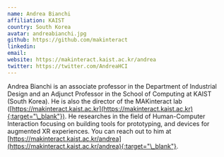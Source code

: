 ```yaml
---
name: Andrea Bianchi
affiliation: KAIST
country: South Korea
avatar: andreabianchi.jpg
github: https://github.com/makinteract
linkedin:
email:
website: https://makinteract.kaist.ac.kr/andrea
twitter: https://twitter.com/AndreaHCI
---
```


Andrea Bianchi is an associate professor in the Department of Industrial Design and an Adjunct Professor in the School of Computing at KAIST (South Korea). He is also the director of the MAKinteract lab ([https://makinteract.kaist.ac.kr](https://makinteract.kaist.ac.kr){:target="\_blank"}). He researches in the field of Human-Computer Interaction focusing on building tools for prototyping, and devices for augmented XR experiences. You can reach out to him at [https://makinteract.kaist.ac.kr/andrea](https://makinteract.kaist.ac.kr/andrea){:target="\_blank"}.
